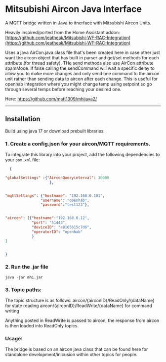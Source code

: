 # Mitsubishi Aircon Java Interface

A MQTT bridge written in Java to itnerface with Mitsubishi Aircon Units.

Heavily inspired/ported from the Home Assistant addon:  
[https://github.com/jeatheak/Mitsubishi-WF-RAC-Integration](https://github.com/jeatheak/Mitsubishi-WF-RAC-Integration)

Uses a java AirCon.java class file that's been created here in case other just want the aircon object that has built
in parser and get/set methods for each attribute (for thread safety). THe send methods also use AirCon attribute 
spamMode. If false calling the sendCommand will wait a specific delay to allow you to make more changes and only send one command to the aircon unit rather than sending data to aircon after each change. 
This is useful for openhab integration where you might change temp using setpoint so go through several temps before reaching your desired one.

Here: https://github.com/matt1309/mhijava2/

---
 
## Installation

Build using java 17 or download prebuilt libraries. 

### 1. Create a config.json for your aircon/MQTT requirements. 

To integrate this library into your project, add the following dependencies to your `pom.xml` file:

```json
  {

"globalSettings" :{"AirconQueryinterval": 30000
                    },


"mqttSettings": {"hostname": "192.168.0.101",
                "username": "openhab",
                "password":"test123"},


"aircon": [{"hostname":"192.168.0.12",
            "port": "51443",
            "deviceID": "e8165615c7d6",
            "operatorID": "openhab"
            }
]


}
``` 
### 2. Run the .jar file
```
java -jar mhi.jar
```

### 3. Topic paths:
The topic structure is as follows:
aircon/{airconID}/ReadOnly/{dataName} for state reading
aircon/{airconID}/ReadWrite/{dataName} for command writing

Anything posted in ReadWrite is passed to aircon, the response from aircon is then loaded into
ReadOnly topics. 

### Usage:
The bridge is based on an aircon java class that can be found here for standalone development/inlcusion within other topics for people. 

